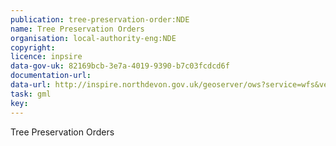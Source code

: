 ```yaml
---
publication: tree-preservation-order:NDE
name: Tree Preservation Orders
organisation: local-authority-eng:NDE
copyright: 
licence: inpsire
data-gov-uk: 82169bcb-3e7a-4019-9390-b7c03fcdcd6f
documentation-url: 
data-url: http://inspire.northdevon.gov.uk/geoserver/ows?service=wfs&version=2.0.0&request=GetFeature&typename=Inspire:Tree_Preservation_Orders&outputFormat=GML2
task: gml
key: 
---
```


Tree Preservation Orders
